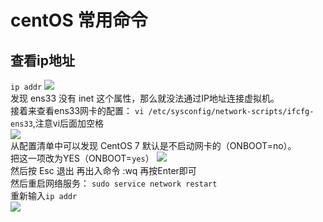 # centOS 常用命令
## 查看ip地址
`ip addr`
![](https://images2018.cnblogs.com/blog/1272816/201806/1272816-20180623155652072-1196626399.jpg)  
发现 ens33 没有 inet 这个属性，那么就没法通过IP地址连接虚拟机。  
接着来查看ens33网卡的配置： `vi /etc/sysconfig/network-scripts/ifcfg-ens33`,注意vi后面加空格  
![](https://images2018.cnblogs.com/blog/1272816/201806/1272816-20180623155731035-841746580.jpg)  
 从配置清单中可以发现 CentOS 7 默认是不启动网卡的（ONBOOT=no）。  
 把这一项改为YES（ONBOOT=`yes`） 
 ![](https://images2018.cnblogs.com/blog/1272816/201806/1272816-20180623155739531-1726068524.jpg)  
 然后按 Esc 退出  再出入命令 :wq  再按Enter即可   
 然后重启网络服务： `sudo service network restart`   
 重新输入`ip addr`  
 ![](https://images2018.cnblogs.com/blog/1272816/201806/1272816-20180623155832814-1427799011.jpg)   
 